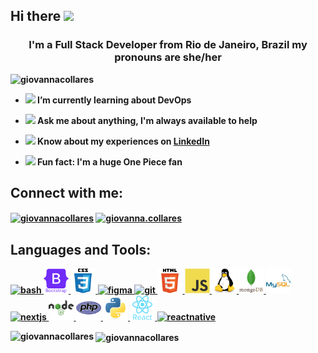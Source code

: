 <h2>Hi there <img src="https://media2.giphy.com/media/fXc70o9YOnocc0j8QO/source.gif" width="40"></h2>

<h3 align="center">I'm a Full Stack Developer from Rio de Janeiro, Brazil <b> my pronouns are she/her</h3>
<b>
  
<p align="left"> <img src="https://komarev.com/ghpvc/?username=giovannacollares&label=Profile%20views&color=0e75b6&style=flat" alt="giovannacollares" /> </p>

- <img src="https://images-wixmp-ed30a86b8c4ca887773594c2.wixmp.com/f/cf2836cb-5893-4a6c-b156-5a89d94fc721/dcphclj-ef0a915c-8c62-481e-bd8e-a2de4c1e1bb3.gif?token=eyJ0eXAiOiJKV1QiLCJhbGciOiJIUzI1NiJ9.eyJzdWIiOiJ1cm46YXBwOiIsImlzcyI6InVybjphcHA6Iiwib2JqIjpbW3sicGF0aCI6IlwvZlwvY2YyODM2Y2ItNTg5My00YTZjLWIxNTYtNWE4OWQ5NGZjNzIxXC9kY3BoY2xqLWVmMGE5MTVjLThjNjItNDgxZS1iZDhlLWEyZGU0YzFlMWJiMy5naWYifV1dLCJhdWQiOlsidXJuOnNlcnZpY2U6ZmlsZS5kb3dubG9hZCJdfQ.UzrowE4l8wYRKfqT_9Fl9XoU6awu0Fhz0g7iJ3o1J3M" width="20px"> I’m currently learning about <strong>DevOps</strong>

- <img src="https://giffiles.alphacoders.com/297/2970.gif" width="20px"> Ask me about <strong>anything</strong>, I'm always available to help

- <img src="https://31.media.tumblr.com/tumblr_mdghlnkX3f1qdtfd6o1_400.gif" width="20px"> Know about my experiences on <a href="https://www.linkedin.com/in/giovannacollares/">LinkedIn</a>

- <img src="https://media.tenor.com/images/813d1508b782824945a08bafa0252429/tenor.gif" width="20px">  Fun fact: <strong>I'm a huge One Piece fan</strong>

<b> 
  
<h2 align="left">Connect with me:</h2>

<p align="left">
<a href="https://linkedin.com/in/giovannacollares" target="blank"><img align="center" src="https://cdn.jsdelivr.net/npm/simple-icons@3.0.1/icons/linkedin.svg" alt="giovannacollares" height="30" width="40" /></a>
<a href="https://instagram.com/giovanna.collares" target="blank"><img align="center" src="https://cdn.jsdelivr.net/npm/simple-icons@3.0.1/icons/instagram.svg" alt="giovanna.collares" height="30" width="40" /></a>
</p>

<b>
  
<h2 align="left">Languages and Tools:</h2>

<a href="https://www.gnu.org/software/bash/" target="_blank"> <img src="https://www.vectorlogo.zone/logos/gnu_bash/gnu_bash-icon.svg" alt="bash" width="40" height="40"/> </a> <a href="https://getbootstrap.com" target="_blank"> <img src="https://raw.githubusercontent.com/devicons/devicon/master/icons/bootstrap/bootstrap-plain-wordmark.svg" alt="bootstrap" width="40" height="40"/> </a> <a href="https://www.w3schools.com/css/" target="_blank"> <img src="https://raw.githubusercontent.com/devicons/devicon/master/icons/css3/css3-original-wordmark.svg" alt="css3" width="40" height="40"/> </a> <a href="https://www.figma.com/" target="_blank"> <img src="https://www.vectorlogo.zone/logos/figma/figma-icon.svg" alt="figma" width="40" height="40"/> </a> <a href="https://git-scm.com/" target="_blank"> <img src="https://www.vectorlogo.zone/logos/git-scm/git-scm-icon.svg" alt="git" width="40" height="40"/> </a> <a href="https://www.w3.org/html/" target="_blank"> <img src="https://raw.githubusercontent.com/devicons/devicon/master/icons/html5/html5-original-wordmark.svg" alt="html5" width="40" height="40"/> </a> <a href="https://developer.mozilla.org/en-US/docs/Web/JavaScript" target="_blank"> <img src="https://raw.githubusercontent.com/devicons/devicon/master/icons/javascript/javascript-original.svg" alt="javascript" width="40" height="40"/> </a> <a href="https://www.linux.org/" target="_blank"> <img src="https://raw.githubusercontent.com/devicons/devicon/master/icons/linux/linux-original.svg" alt="linux" width="40" height="40"/> </a> <a href="https://www.mongodb.com/" target="_blank"> <img src="https://raw.githubusercontent.com/devicons/devicon/master/icons/mongodb/mongodb-original-wordmark.svg" alt="mongodb" width="40" height="40"/> </a> <a href="https://www.mysql.com/" target="_blank"> <img src="https://raw.githubusercontent.com/devicons/devicon/master/icons/mysql/mysql-original-wordmark.svg" alt="mysql" width="40" height="40"/> </a> <a href="https://nextjs.org/" target="_blank"> <img src="https://cdn.worldvectorlogo.com/logos/nextjs-3.svg" alt="nextjs" width="40" height="40"/> </a> <a href="https://nodejs.org" target="_blank"> <img src="https://raw.githubusercontent.com/devicons/devicon/master/icons/nodejs/nodejs-original-wordmark.svg" alt="nodejs" width="40" height="40"/> </a> <a href="https://www.php.net" target="_blank"> <img src="https://raw.githubusercontent.com/devicons/devicon/master/icons/php/php-original.svg" alt="php" width="40" height="40"/> </a> <a href="https://www.python.org" target="_blank"> <img src="https://raw.githubusercontent.com/devicons/devicon/master/icons/python/python-original.svg" alt="python" width="40" height="40"/> </a> <a href="https://reactjs.org/" target="_blank"> <img src="https://raw.githubusercontent.com/devicons/devicon/master/icons/react/react-original-wordmark.svg" alt="react" width="40" height="40"/> </a> <a href="https://reactnative.dev/" target="_blank"> <img src="https://reactnative.dev/img/header_logo.svg" alt="reactnative" width="40" height="40"/> </a> </p>

<b><b><b>
  
<p><img align="left" src="https://github-readme-stats.vercel.app/api/top-langs?username=giovannacollares&show_icons=true&locale=en&layout=compact" alt="giovannacollares" /></p>

<b>
  
<p>&nbsp;<img align="center" src="https://github-readme-stats.vercel.app/api?username=giovannacollares&show_icons=true&locale=en" alt="giovannacollares" /></p>


